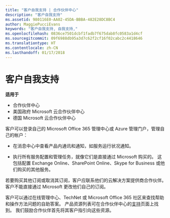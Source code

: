 ```yaml
---
title: "客户自我支持 | 合作伙伴中心"
description: "客户自我支持"
ms.assetid: 980116E0-AA02-45DA-BBBA-482E28DC8BC4
author: MaggiePucciEvans
keywords: "客户自我支持, 自我支持,"
ms.openlocfilehash: 0836ce7501dcbf1fadb7f675dab8fc0583a1d4cf
ms.sourcegitcommit: 09f6988db95a3d7c62f2cf16f02cabc2c4418646
ms.translationtype: HT
ms.contentlocale: zh-CN
ms.lasthandoff: 01/17/2018
---
```

# <a name="customer-self-support"></a>客户自我支持

**适用于**

-  合作伙伴中心
-  美国政府 Microsoft 云合作伙伴中心
-  德国 Microsoft 云合作伙伴中心

客户可以登录自己的 Microsoft Office 365 管理中心或 Azure 管理门户，管理自己的帐户：

-   在消息中心中查看产品内通讯和通知，如服务运行状况通知。

-   执行所有服务配置和管理任务，就像它们是直接通过 Microsoft 购买的。 这包括配置 Exchange Online、SharePoint Online、Skype for Business 或他们购买的其他服务。

若要购买其他订阅或取消其订阅，客户应联系他们的云解决方案提供商合作伙伴。 客户不能直接通过 Microsoft 更改他们自己的订阅。

客户可以通过在线管理中心、TechNet 或 Microsoft Office 365 社区来查找帮助和操作方法问题的自助答案。 产品资源列表可在合作伙伴中心的[支持](https://partnercenter.microsoft.com/partner/support)页面上找到。 我们鼓励合作伙伴首先将其客户指引向这些资源。

 

 



